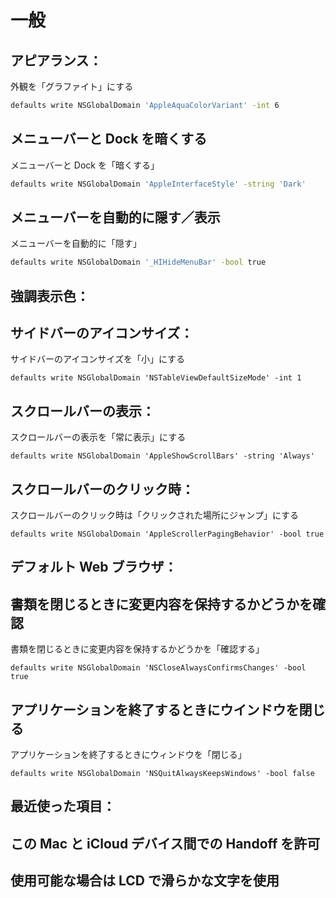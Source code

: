 一般
====

アピアランス：
-------------

外観を「グラファイト」にする

```sh
defaults write NSGlobalDomain 'AppleAquaColorVariant' -int 6
```

メニューバーと Dock を暗くする
------------------------------

メニューバーと Dock を「暗くする」

```sh
defaults write NSGlobalDomain 'AppleInterfaceStyle' -string 'Dark'
```

メニューバーを自動的に隠す／表示
--------------------------------

メニューバーを自動的に「隠す」

```sh
defaults write NSGlobalDomain '_HIHideMenuBar' -bool true
```

強調表示色：
-----------

サイドバーのアイコンサイズ：
---------------------------

サイドバーのアイコンサイズを「小」にする

```
defaults write NSGlobalDomain 'NSTableViewDefaultSizeMode' -int 1
```

スクロールバーの表示：
---------------------

スクロールバーの表示を「常に表示」にする

```
defaults write NSGlobalDomain 'AppleShowScrollBars' -string 'Always'
```

スクロールバーのクリック時：
---------------------------

スクロールバーのクリック時は「クリックされた場所にジャンプ」にする

```
defaults write NSGlobalDomain 'AppleScrollerPagingBehavior' -bool true
```

デフォルト Web ブラウザ：
------------------------

書類を閉じるときに変更内容を保持するかどうかを確認
--------------------------------------------------

書類を閉じるときに変更内容を保持するかどうかを「確認する」

```
defaults write NSGlobalDomain 'NSCloseAlwaysConfirmsChanges' -bool true
```

アプリケーションを終了するときにウインドウを閉じる
--------------------------------------------------

アプリケーションを終了するときにウィンドウを「閉じる」

```
defaults write NSGlobalDomain 'NSQuitAlwaysKeepsWindows' -bool false
```

最近使った項目：
---------------

この Mac と iCloud デバイス間での Handoff を許可
------------------------------------------------

使用可能な場合は LCD で滑らかな文字を使用
-----------------------------------------

